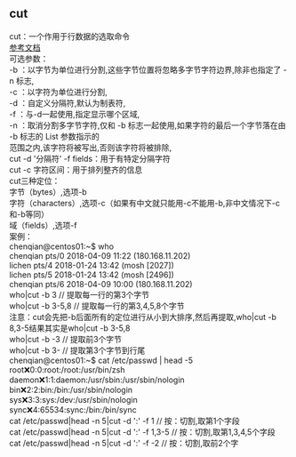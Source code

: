 ## cut
cut：一个作用于行数据的选取命令  
[参考文档](https://www.cnblogs.com/dong008259/archive/2011/12/09/2282679.html)  
可选参数：  
-b ：以字节为单位进行分割,这些字节位置将忽略多字节字符边界,除非也指定了 -n 标志,  
-c ：以字符为单位进行分割,  
-d ：自定义分隔符,默认为制表符,  
-f  ：与-d一起使用,指定显示哪个区域,  
-n ：取消分割多字节字符,仅和 -b 标志一起使用,如果字符的最后一个字节落在由 -b 标志的 List 参数指示的<br />范围之内,该字符将被写出,否则该字符将被排除,  
cut -d '分隔符' -f fields：用于有特定分隔字符  
cut -c 字符区间：用于排列整齐的信息  
cut三种定位：  
字节（bytes）,选项-b  
字符（characters）,选项-c（如果有中文就只能用-c不能用-b,非中文情况下-c和-b等同）  
域（fields）,选项-f  
案例：  
chenqian@centos01:~$ who  
chenqian pts/0        2018-04-09 11:22 (180.168.11.202)  
lichen   pts/4        2018-01-24 13:42 (mosh [2027])  
lichen   pts/5        2018-01-24 13:42 (mosh [2496])  
chenqian pts/6        2018-04-09 10:00 (180.168.11.202)  
who|cut -b 3                            // 提取每一行的第3个字节  
who|cut -b 3-5,8                      // 提取每一行的第3,4,5,8个字节  
注意：cut会先把-b后面所有的定位进行从小到大排序,然后再提取,who|cut -b 8,3-5结果其实是who|cut -b 3-5,8  
who|cut -b -3                           // 提取前3个字节  
who|cut -b 3-                           // 提取第3个字节到行尾  
chenqian@centos01:~$ cat /etc/passwd | head -5  
root:x:0:0:root:/root:/usr/bin/zsh  
daemon:x:1:1:daemon:/usr/sbin:/usr/sbin/nologin  
bin:x:2:2:bin:/bin:/usr/sbin/nologin  
sys:x:3:3:sys:/dev:/usr/sbin/nologin  
sync:x:4:65534:sync:/bin:/bin/sync  
cat /etc/passwd|head -n 5|cut -d ':' -f 1                                   // 按：切割,取第1个字段  
cat /etc/passwd|head -n 5|cut -d ':' -f 1,3-5                             // 按：切割,取第1,3,4,5个字段  
cat /etc/passwd|head -n 5|cut -d ':' -f -2                                  // 按：切割,取前2个字  
